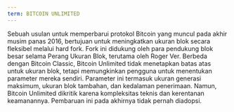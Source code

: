 ```yaml
---
term: BITCOIN UNLIMITED
---
```


Sebuah usulan untuk memperbarui protokol Bitcoin yang muncul pada akhir musim panas 2016, bertujuan untuk meningkatkan ukuran blok secara fleksibel melalui hard fork. Fork ini didukung oleh para pendukung blok besar selama Perang Ukuran Blok, terutama oleh Roger Ver. Berbeda dengan Bitcoin Classic, Bitcoin Unlimited tidak menetapkan batas atas untuk ukuran blok, tetapi memungkinkan pengguna untuk menentukan parameter mereka sendiri. Parameter ini termasuk ukuran generasi maksimum, ukuran blok tambahan, dan kedalaman penerimaan. Namun, Bitcoin Unlimited dikritik karena kompleksitas teknis dan kerentanan keamanannya. Pembaruan ini pada akhirnya tidak pernah diadopsi.